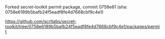 Forked secret-toolkit permit package, commit 0758e61 (sha: 0758e6189b5bafb24f5eadf8fe4d7668cbf9c4e1)

https://github.com/scrtlabs/secret-toolkit/tree/0758e6189b5bafb24f5eadf8fe4d7668cbf9c4e1/packages/permit
